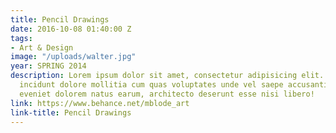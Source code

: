 ```yaml
---
title: Pencil Drawings
date: 2016-10-08 01:40:00 Z
tags:
- Art & Design
image: "/uploads/walter.jpg"
year: SPRING 2014
description: Lorem ipsum dolor sit amet, consectetur adipisicing elit. Voluptatem
  incidunt dolore mollitia cum quas voluptates unde vel saepe accusantium quod amet
  eveniet dolorem natus earum, architecto deserunt esse nisi libero!
link: https://www.behance.net/mblode_art
link-title: Pencil Drawings
---
```


